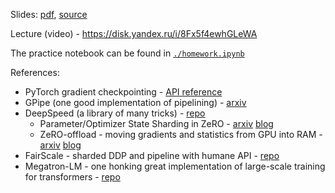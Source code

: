 Slides: [pdf](https://disk.yandex.ru/i/WL_7zqgeGx03Ug), [source](https://disk.yandex.ru/i/-1nkvFh8n2m-Pw)

Lecture (video) - https://disk.yandex.ru/i/8Fx5f4ewhGLeWA

The practice notebook can be found in [`./homework.ipynb`](./homework.ipynb)

References:
* PyTorch gradient checkpointing - [API reference](https://pytorch.org/docs/stable/checkpoint.html)
* GPipe (one good implementation of pipelining) - [arxiv](https://arxiv.org/abs/1811.06965)
* DeepSpeed (a library of many tricks) - [repo](https://github.com/microsoft/DeepSpeed)
    * Parameter/Optimizer State Sharding in ZeRO - [arxiv](https://arxiv.org/pdf/1910.02054v3.pdf) [blog](https://www.microsoft.com/en-us/research/blog/zero-deepspeed-new-system-optimizations-enable-training-models-with-over-100-billion-parameters/)
    * ZeRO-offload - moving gradients and statistics from GPU into RAM - [arxiv](https://arxiv.org/abs/2101.06840) [blog](https://www.deepspeed.ai/news/2021/03/07/zero3-offload.html)
* FairScale - sharded DDP and pipeline with humane API - [repo](https://github.com/facebookresearch/fairscale)
* Megatron-LM - one honking great implementation of large-scale training for transformers - [repo](https://github.com/NVIDIA/Megatron-LM)
